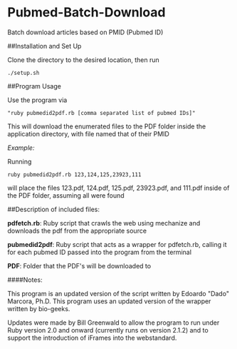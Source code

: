 # Pubmed-Batch-Download
Batch download articles based on PMID (Pubmed ID)

##Installation and Set Up

Clone the directory to the desired location, then run
```
./setup.sh
```

##Program Usage

Use the program via 
```
"ruby pubmedid2pdf.rb [comma separated list of pubmed IDs]"
```
This will download the enumerated files to the PDF folder inside the application directory, with file named that of their PMID

*Example:*

Running
```
ruby pubmedid2pdf.rb 123,124,125,23923,111
```
will place the files 123.pdf, 124.pdf, 125.pdf, 23923.pdf, and 111.pdf inside of the PDF folder, assuming all were found


##Description of included files:

**pdfetch.rb**:  Ruby script that crawls the web using mechanize and downloads the pdf from the appropriate source

**pubmedid2pdf**:  Ruby script that acts as a wrapper for pdfetch.rb, calling it for each pubmed ID passed into the program from the terminal

**PDF**:  Folder that the PDF's will be downloaded to

####Notes:

This program is an updated version of the script written by Edoardo "Dado" Marcora, Ph.D.
This program uses an updated version of the wrapper written by bio-geeks.

Updates were made by Bill Greenwald to allow the program to run under Ruby version 2.0 and onward (currently runs on version 2.1.2) and to support the introduction of iFrames into the webstandard.


